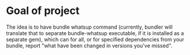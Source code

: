 # Goal of project
The idea is to have bundle whatsup command (currently, bundler will translate that to separate bundle-whatsup executable, if it is installed as a separate gem), which can for all, or for specified dependencies from your bundle, report "what have been changed in versions you've missed".
